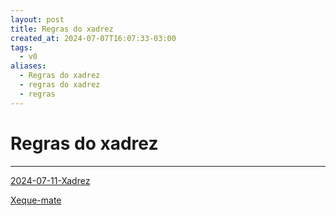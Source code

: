 ```yaml
---
layout: post
title: Regras do xadrez
created_at: 2024-07-07T16:07:33-03:00
tags:
  - v0
aliases:
  - Regras do xadrez
  - regras do xadrez
  - regras
---
```

# Regras do xadrez
----
[2024-07-11-Xadrez](maps/2024-07-11-Xadrez.md)

[Xeque-mate](_insight/2024/07/2024-07-07-Xeque_mate.md)